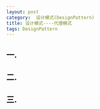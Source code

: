 ```yaml
---
layout: post
category:  设计模式(DesignPattern)
title: 设计模式----代理模式
tags: DesignPattern
---
```

## 一.

## 二.

## 三.